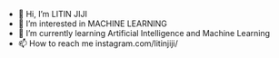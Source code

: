 - 👋 Hi, I’m LITIN JIJI
- 👀 I’m interested in MACHINE LEARNING
- 🌱 I’m currently learning Artificial Intelligence and Machine Learning
- 📫 How to reach me instagram.com/litinjiji/

<!---
litin9113/litin9113 is a ✨ special ✨ repository because its `README.md` (this file) appears on your GitHub profile.
You can click the Preview link to take a look at your changes.
--->
